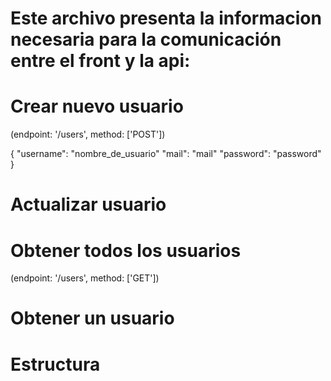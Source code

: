 # Este archivo presenta la informacion necesaria para la comunicación entre el front y la api:

# Crear nuevo usuario

(endpoint: '/users', method: ['POST'])

{
    "username": "nombre_de_usuario"
    "mail": "mail"
    "password": "password"
}

# Actualizar usuario

# Obtener todos los usuarios
(endpoint: '/users', method: ['GET'])

# Obtener un usuario

# 


# Estructura 
